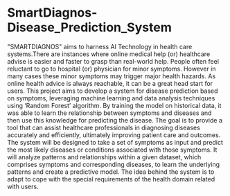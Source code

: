 # SmartDiagnos-Disease_Prediction_System
"SMARTDIAGNOS" aims to harness AI Technology in health care systems.There are 
instances where online medical help (or) healthcare advise is easier and faster to grasp 
than real-world help. People often feel reluctant to go to hospital (or) physician for minor 
symptoms. However in many cases these minor symptoms may trigger major health 
hazards. As online health advice is always reachable, it can be a great head start for users.
This project aims to develop a system for disease prediction based on symptoms, 
leveraging machine learning and data analysis techniques using ‘Random Forest’ algorithm.
By training the model on historical data, it was able to learn the relationship between 
symptoms and diseases and then use this knowledge for predicting the disease. The goal is 
to provide a tool that can assist healthcare professionals in diagnosing diseases accurately 
and efficiently, ultimately improving patient care and outcomes. The system will be 
designed to take a set of symptoms as input and predict the most likely diseases or conditions 
associated with those symptoms. It will analyze patterns and relationships within a 
given dataset, which comprises symptoms and corresponding diseases, to learn the 
underlying patterns and create a predictive model. The idea behind the system is to adapt to 
cope with the special requirements of the health domain related with users.

